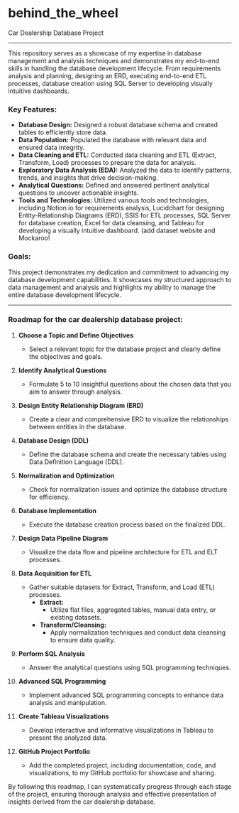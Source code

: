 # behind_the_wheel
Car Dealership Database Project

---
This repository serves as a showcase of my expertise in database management and analysis techniques and demonstrates my end-to-end skills in handling the database development lifecycle. From requirements analysis and planning, designing an ERD, executing end-to-end ETL processes, database creation using SQL Server to developing visually intuitive dashboards. 

### Key Features:

- **Database Design:** Designed a robust database schema and created tables to efficiently store data.
- **Data Population:** Populated the database with relevant data and ensured data integrity.
- **Data Cleaning and ETL:** Conducted data cleaning and ETL (Extract, Transform, Load) processes to prepare the data for analysis.
- **Exploratory Data Analysis (EDA):** Analyzed the data to identify patterns, trends, and insights that drive decision-making.
- **Analytical Questions:** Defined and answered pertinent analytical questions to uncover actionable insights.
- **Tools and Technologies:** Utilized various tools and technologies, including Notion.io for requirements analysis, Lucidchart for designing Entity-Relationship Diagrams (ERD), SSIS for ETL processes, SQL Server for database creation, Excel for data cleansing, and Tableau for developing a visually intuitive dashboard. (add dataset website and Mockaroo!

### Goals:

This project demonstrates my dedication and commitment to advancing my database development capabilities. It showcases my structured approach to data management and analysis and highlights my ability to manage the entire database development lifecycle.

---
### Roadmap for the car dealership database project:

1. **Choose a Topic and Define Objectives**
    - Select a relevant topic for the database project and clearly define the objectives and goals.

2. **Identify Analytical Questions**
    - Formulate 5 to 10 insightful questions about the chosen data that you aim to answer through analysis.

3. **Design Entity Relationship Diagram (ERD)**
    - Create a clear and comprehensive ERD to visualize the relationships between entities in the database.

4. **Database Design (DDL)**
    - Define the database schema and create the necessary tables using Data Definition Language (DDL).

5. **Normalization and Optimization**
    - Check for normalization issues and optimize the database structure for efficiency.

6. **Database Implementation**
    - Execute the database creation process based on the finalized DDL.

7. **Design Data Pipeline Diagram**
    - Visualize the data flow and pipeline architecture for ETL and ELT processes.

8. **Data Acquisition for ETL**
    - Gather suitable datasets for Extract, Transform, and Load (ETL) processes.
        - **Extract:**
            - Utilize flat files, aggregated tables, manual data entry, or existing datasets.
        - **Transform/Cleansing:**
            - Apply normalization techniques and conduct data cleansing to ensure data quality.

9. **Perform SQL Analysis**
    - Answer the analytical questions using SQL programming techniques.

10. **Advanced SQL Programming**
    - Implement advanced SQL programming concepts to enhance data analysis and manipulation.

11. **Create Tableau Visualizations**
    - Develop interactive and informative visualizations in Tableau to present the analyzed data.

12. **GitHub Project Portfolio**
    - Add the completed project, including documentation, code, and visualizations, to my GitHub portfolio for showcase and sharing.

By following this roadmap, I can systematically progress through each stage of the project, ensuring thorough analysis and effective presentation of insights derived from the car dealership database.
